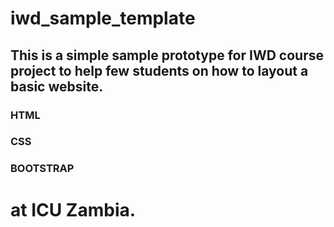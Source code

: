 # iwd_sample_template
## This is a simple sample prototype for IWD course project to help few students on how to layout a basic website.
### HTML
### CSS
### BOOTSTRAP
# at ICU Zambia.
